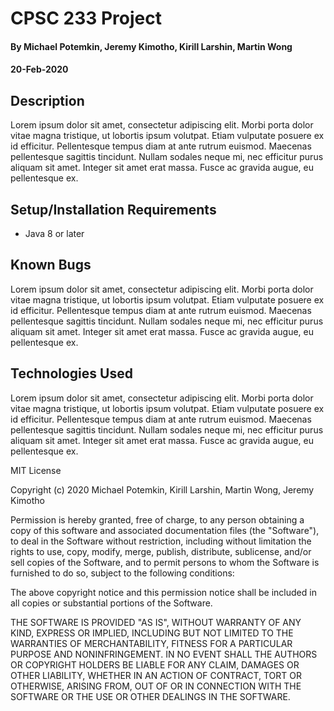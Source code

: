 # CPSC 233 Project
#### By **Michael Potemkin, Jeremy Kimotho, Kirill Larshin, Martin Wong**
#### 20-Feb-2020
## Description
Lorem ipsum dolor sit amet, consectetur adipiscing elit. Morbi porta dolor vitae magna tristique, ut lobortis ipsum volutpat. Etiam vulputate posuere ex id efficitur. Pellentesque tempus diam at ante rutrum euismod. Maecenas pellentesque sagittis tincidunt. Nullam sodales neque mi, nec efficitur purus aliquam sit amet. Integer sit amet erat massa. Fusce ac gravida augue, eu pellentesque ex.
## Setup/Installation Requirements
* Java 8 or later
## Known Bugs
Lorem ipsum dolor sit amet, consectetur adipiscing elit. Morbi porta dolor vitae magna tristique, ut lobortis ipsum volutpat. Etiam vulputate posuere ex id efficitur. Pellentesque tempus diam at ante rutrum euismod. Maecenas pellentesque sagittis tincidunt. Nullam sodales neque mi, nec efficitur purus aliquam sit amet. Integer sit amet erat massa. Fusce ac gravida augue, eu pellentesque ex.
## Technologies Used
Lorem ipsum dolor sit amet, consectetur adipiscing elit. Morbi porta dolor vitae magna tristique, ut lobortis ipsum volutpat. Etiam vulputate posuere ex id efficitur. Pellentesque tempus diam at ante rutrum euismod. Maecenas pellentesque sagittis tincidunt. Nullam sodales neque mi, nec efficitur purus aliquam sit amet. Integer sit amet erat massa. Fusce ac gravida augue, eu pellentesque ex.

MIT License

Copyright (c) 2020 Michael Potemkin, Kirill Larshin, Martin Wong, Jeremy Kimotho

Permission is hereby granted, free of charge, to any person obtaining a copy of this software and associated documentation files (the "Software"), to deal in the Software without restriction, including without limitation the rights to use, copy, modify, merge, publish, distribute, sublicense, and/or sell copies of the Software, and to permit persons to whom the Software is furnished to do so, subject to the following conditions:

The above copyright notice and this permission notice shall be included in all copies or substantial portions of the Software.

THE SOFTWARE IS PROVIDED "AS IS", WITHOUT WARRANTY OF ANY KIND, EXPRESS OR IMPLIED, INCLUDING BUT NOT LIMITED TO THE WARRANTIES OF MERCHANTABILITY, FITNESS FOR A PARTICULAR PURPOSE AND NONINFRINGEMENT. IN NO EVENT SHALL THE AUTHORS OR COPYRIGHT HOLDERS BE LIABLE FOR ANY CLAIM, DAMAGES OR OTHER LIABILITY, WHETHER IN AN ACTION OF CONTRACT, TORT OR OTHERWISE, ARISING FROM, OUT OF OR IN CONNECTION WITH THE SOFTWARE OR THE USE OR OTHER DEALINGS IN THE SOFTWARE.

